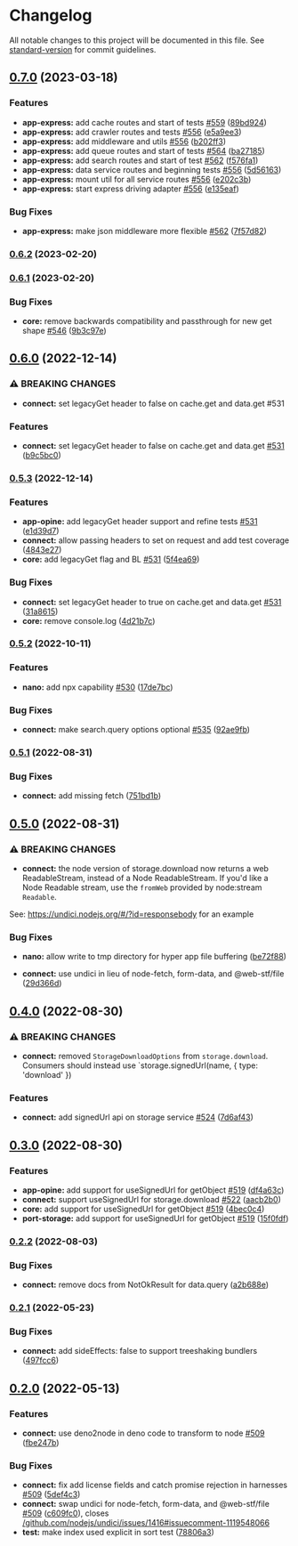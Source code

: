 # Changelog

All notable changes to this project will be documented in this file. See [standard-version](https://github.com/conventional-changelog/standard-version) for commit guidelines.

## [0.7.0](https://github.com/hyper63/hyper/compare/hyper-connect@v0.6.2...hyper-connect@v0.7.0) (2023-03-18)


### Features

* **app-express:** add cache routes and start of tests [#559](https://github.com/hyper63/hyper/issues/559) ([89bd924](https://github.com/hyper63/hyper/commit/89bd924577dbe4f531f7bdb20544e7d2bac03734))
* **app-express:** add crawler routes and tests [#556](https://github.com/hyper63/hyper/issues/556) ([e5a9ee3](https://github.com/hyper63/hyper/commit/e5a9ee368ffbfa7c47fdbb15c55d3cf10a98dfdb))
* **app-express:** add middleware and utils [#556](https://github.com/hyper63/hyper/issues/556) ([b202ff3](https://github.com/hyper63/hyper/commit/b202ff3e9ddc2676c6a3e240717eadd75a61ea30))
* **app-express:** add queue routes and start of tests [#564](https://github.com/hyper63/hyper/issues/564) ([ba27185](https://github.com/hyper63/hyper/commit/ba27185499ac24319244a7e006547ea0e3e25e4d))
* **app-express:** add search routes and start of test [#562](https://github.com/hyper63/hyper/issues/562) ([f576fa1](https://github.com/hyper63/hyper/commit/f576fa189f9bde681cd25116f1f681b609fd5a55))
* **app-express:** data service routes and beginning tests [#556](https://github.com/hyper63/hyper/issues/556) ([5d56163](https://github.com/hyper63/hyper/commit/5d56163accc16b88cace437f29025f6eb4201976))
* **app-express:** mount util for all service routes [#556](https://github.com/hyper63/hyper/issues/556) ([e202c3b](https://github.com/hyper63/hyper/commit/e202c3b7f62b209947b022b1eca9ca217bd20295))
* **app-express:** start express driving adapter [#556](https://github.com/hyper63/hyper/issues/556) ([e135eaf](https://github.com/hyper63/hyper/commit/e135eafdb426d12e722cfcba19f30a6244a583a8))


### Bug Fixes

* **app-express:** make json middleware more flexible [#562](https://github.com/hyper63/hyper/issues/562) ([7f57d82](https://github.com/hyper63/hyper/commit/7f57d82c422eeaf76ceffbe88b93fe989051fd47))

### [0.6.2](https://github.com/hyper63/hyper/compare/hyper-connect@v0.6.1...hyper-connect@v0.6.2) (2023-02-20)

### [0.6.1](https://github.com/hyper63/hyper/compare/hyper-connect@v0.6.0...hyper-connect@v0.6.1) (2023-02-20)

### Bug Fixes

- **core:** remove backwards compatibility and passthrough for new get shape
  [#546](https://github.com/hyper63/hyper/issues/546)
  ([9b3c97e](https://github.com/hyper63/hyper/commit/9b3c97e86d5febb1fc646a9d01c7481dbdc063bb))

## [0.6.0](https://github.com/hyper63/hyper/compare/hyper-connect@v0.5.3...hyper-connect@v0.6.0) (2022-12-14)

### ⚠ BREAKING CHANGES

- **connect:** set legacyGet header to false on cache.get and data.get #531

### Features

- **connect:** set legacyGet header to false on cache.get and data.get
  [#531](https://github.com/hyper63/hyper/issues/531)
  ([b9c5bc0](https://github.com/hyper63/hyper/commit/b9c5bc08e1a866e80b988ad0279bb239b4a28de4))

### [0.5.3](https://github.com/hyper63/hyper/compare/hyper-connect@v0.5.2...hyper-connect@v0.5.3) (2022-12-14)

### Features

- **app-opine:** add legacyGet header support and refine tests
  [#531](https://github.com/hyper63/hyper/issues/531)
  ([e1d39d7](https://github.com/hyper63/hyper/commit/e1d39d70403e01659a096dfb88b70a7f22559762))
- **connect:** allow passing headers to set on request and add test coverage
  ([4843e27](https://github.com/hyper63/hyper/commit/4843e275951b40d8d8b841907fc4bc7d4246154e))
- **core:** add legacyGet flag and BL [#531](https://github.com/hyper63/hyper/issues/531)
  ([5f4ea69](https://github.com/hyper63/hyper/commit/5f4ea69cf0f0a3bdf089c91f545620f4c605f92a))

### Bug Fixes

- **connect:** set legacyGet header to true on cache.get and data.get
  [#531](https://github.com/hyper63/hyper/issues/531)
  ([31a8615](https://github.com/hyper63/hyper/commit/31a8615f577d1291fb22468cab824e8390877b88))
- **core:** remove console.log
  ([4d21b7c](https://github.com/hyper63/hyper/commit/4d21b7c5ce06d1c6ec9dfacd10fe419a5a0c13f9))

### [0.5.2](https://github.com/hyper63/hyper/compare/hyper-connect@v0.5.1...hyper-connect@v0.5.2) (2022-10-11)

### Features

- **nano:** add npx capability [#530](https://github.com/hyper63/hyper/issues/530)
  ([17de7bc](https://github.com/hyper63/hyper/commit/17de7bcaee43646bd37dfb1b2edcbbe09404e57b))

### Bug Fixes

- **connect:** make search.query options optional
  [#535](https://github.com/hyper63/hyper/issues/535)
  ([92ae9fb](https://github.com/hyper63/hyper/commit/92ae9fb594cdf61ebeb007af64edb794c364f23f))

### [0.5.1](https://github.com/hyper63/hyper/compare/hyper-connect@v0.5.0...hyper-connect@v0.5.1) (2022-08-31)

### Bug Fixes

- **connect:** add missing fetch
  ([751bd1b](https://github.com/hyper63/hyper/commit/751bd1be8e17d5e2810081b39330b2af2b835292))

## [0.5.0](https://github.com/hyper63/hyper/compare/hyper-connect@v0.4.0...hyper-connect@v0.5.0) (2022-08-31)

### ⚠ BREAKING CHANGES

- **connect:** the node version of storage.download now returns a web ReadableStream, instead of a
  Node ReadableStream. If you'd like a Node Readable stream, use the `fromWeb` provided by
  node:stream `Readable`.

See: https://undici.nodejs.org/#/?id=responsebody for an example

### Bug Fixes

- **nano:** allow write to tmp directory for hyper app file buffering
  ([be72f88](https://github.com/hyper63/hyper/commit/be72f882625200770e22f876b638182ffc923ec4))

- **connect:** use undici in lieu of node-fetch, form-data, and @web-stf/file
  ([29d366d](https://github.com/hyper63/hyper/commit/29d366d81d9637a72bde9b6bf7da6c4e47708e73))

## [0.4.0](https://github.com/hyper63/hyper/compare/hyper-connect@v0.3.0...hyper-connect@v0.4.0) (2022-08-30)

### ⚠ BREAKING CHANGES

- **connect:** removed `StorageDownloadOptions` from `storage.download`. Consumers should instead
  use `storage.signedUrl(name, { type: 'download' })

### Features

- **connect:** add signedUrl api on storage service
  [#524](https://github.com/hyper63/hyper/issues/524)
  ([7d6af43](https://github.com/hyper63/hyper/commit/7d6af43a3112fcde944c25e37ddde11265750b61))

## [0.3.0](https://github.com/hyper63/hyper/compare/hyper-connect@v0.2.2...hyper-connect@v0.3.0) (2022-08-30)

### Features

- **app-opine:** add support for useSignedUrl for getObject
  [#519](https://github.com/hyper63/hyper/issues/519)
  ([df4a63c](https://github.com/hyper63/hyper/commit/df4a63c693f894954f9315b146543a0cb074912d))
- **connect:** support useSignedUrl for storage.download
  [#522](https://github.com/hyper63/hyper/issues/522)
  ([aacb2b0](https://github.com/hyper63/hyper/commit/aacb2b0608ceb829103f7a485eeb04d49392fd73))
- **core:** add support for useSignedUrl for getObject
  [#519](https://github.com/hyper63/hyper/issues/519)
  ([4bec0c4](https://github.com/hyper63/hyper/commit/4bec0c45d36e229804201c426af85ca4816cb77e))
- **port-storage:** add support for useSignedUrl for getObject
  [#519](https://github.com/hyper63/hyper/issues/519)
  ([15f0fdf](https://github.com/hyper63/hyper/commit/15f0fdff97f1b03eb7fcaa400b818403935fc3e6))

### [0.2.2](https://github.com/hyper63/hyper/compare/hyper-connect@v0.2.1...hyper-connect@v0.2.2) (2022-08-03)

### Bug Fixes

- **connect:** remove docs from NotOkResult for data.query
  ([a2b688e](https://github.com/hyper63/hyper/commit/a2b688eb268cfe07b967f286df77bac1b5cb56e1))

### [0.2.1](https://github.com/hyper63/hyper/compare/hyper-connect@v0.2.0...hyper-connect@v0.2.1) (2022-05-23)

### Bug Fixes

- **connect:** add sideEffects: false to support treeshaking bundlers
  ([497fcc6](https://github.com/hyper63/hyper/commit/497fcc6855e1f7462832d90c6fd78c981b4c2edf))

## [0.2.0](https://github.com/hyper63/hyper/compare/hyper-connect@v0.1.20...hyper-connect@v0.2.0) (2022-05-13)

### Features

- **connect:** use deno2node in deno code to transform to node
  [#509](https://github.com/hyper63/hyper/issues/509)
  ([fbe247b](https://github.com/hyper63/hyper/commit/fbe247b2ba1c63ae23eac712a62c718a3af995c3))

### Bug Fixes

- **connect:** fix add license fields and catch promise rejection in harnesses
  [#509](https://github.com/hyper63/hyper/issues/509)
  ([5def4c3](https://github.com/hyper63/hyper/commit/5def4c37f64ba21b38cdd40af2511b004d215051))
- **connect:** swap undici for node-fetch, form-data, and @web-stf/file
  [#509](https://github.com/hyper63/hyper/issues/509)
  ([c609fc0](https://github.com/hyper63/hyper/commit/c609fc07299df71fbef452a8664c0b2244671d47)),
  closes
  [/github.com/nodejs/undici/issues/1416#issuecomment-1119548066](https://github.com/hyper63//github.com/nodejs/undici/issues/1416/issues/issuecomment-1119548066)
- **test:** make index used explicit in sort test
  ([78806a3](https://github.com/hyper63/hyper/commit/78806a3a453655e5f3422b2dccee79c152824061))
